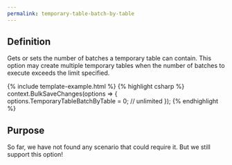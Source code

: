 ```yaml
---
permalink: temporary-table-batch-by-table
---
```


## Definition
Gets or sets the number of batches a temporary table can contain. This option may create multiple temporary tables when the number of batches to execute exceeds the limit specified.

{% include template-example.html %} 
{% highlight csharp %}
context.BulkSaveChanges(options =>
{
   options.TemporaryTableBatchByTable = 0; // unlimited
});
{% endhighlight %}

## Purpose
So far, we have not found any scenario that could require it. But we still support this option!